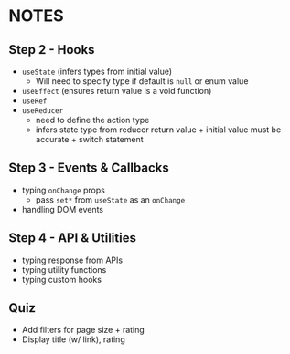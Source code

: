 # NOTES

## Step 2 - Hooks

- `useState` (infers types from initial value)
  - Will need to specify type if default is `null` or enum value
- `useEffect` (ensures return value is a void function)
- `useRef`
- `useReducer`
  - need to define the action type
  - infers state type from reducer return value + initial value must be accurate + switch statement

## Step 3 - Events & Callbacks

- typing `onChange` props
  - pass `set*` from `useState` as an `onChange`
- handling DOM events

## Step 4 - API & Utilities

- typing response from APIs
- typing utility functions
- typing custom hooks

## Quiz

- Add filters for page size + rating
- Display title (w/ link), rating
